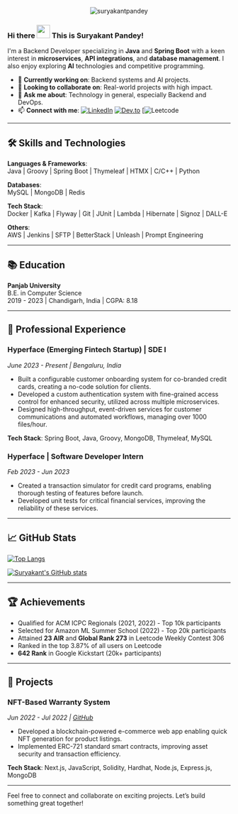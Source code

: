 <p align="center"> 
  <img src="https://komarev.com/ghpvc/?username=suryakantpandey&label=Profile%20views&color=0e75b6&style=flat" alt="suryakantpandey" /> 
</p>

### Hi there <img src="https://raw.githubusercontent.com/MartinHeinz/MartinHeinz/master/wave.gif" width="30px"> This is Suryakant Pandey!

I'm a Backend Developer specializing in **Java** and **Spring Boot** with a keen interest in **microservices**, **API integrations**, and **database management**. I also enjoy exploring **AI** technologies and competitive programming.

- 🔭 **Currently working on**: Backend systems and AI projects.
- 👯 **Looking to collaborate on**: Real-world projects with high impact.
- 💬 **Ask me about**: Technology in general, especially Backend and DevOps.
- 📫 **Connect with me**:
  [![LinkedIn](https://img.shields.io/badge/Linked_In-0077B5?style=for-the-badge&logo=LinkedIn&logoColor=white)](https://www.linkedin.com/in/suryakant05/)
  [![Dev.to](https://img.shields.io/badge/Dev.to-0A0A0A?style=for-the-badge&logo=Dev-dot-To&logoColor=white)](https://dev.to/suryakant_05)
  [![Leetcode](https://leetcode.com/u/suryakantpandey/)

---

## 🛠 Skills and Technologies

**Languages & Frameworks**:  
Java | Groovy | Spring Boot | Thymeleaf | HTMX | C/C++ | Python  

**Databases**:  
MySQL | MongoDB | Redis  

**Tech Stack**:  
Docker | Kafka | Flyway | Git | JUnit | Lambda | Hibernate | Signoz | DALL-E  

**Others**:  
AWS | Jenkins | SFTP | BetterStack | Unleash | Prompt Engineering  

---

## 📚 Education

**Panjab University**  
B.E. in Computer Science  
2019 - 2023 | Chandigarh, India | CGPA: 8.18

---

## 💼 Professional Experience

### **Hyperface (Emerging Fintech Startup) | SDE I**
*June 2023 - Present | Bengaluru, India*

- Built a configurable customer onboarding system for co-branded credit cards, creating a no-code solution for clients.
- Developed a custom authentication system with fine-grained access control for enhanced security, utilized across multiple microservices.
- Designed high-throughput, event-driven services for customer communications and automated workflows, managing over 1000 files/hour.

**Tech Stack**: Spring Boot, Java, Groovy, MongoDB, Thymeleaf, MySQL

### **Hyperface | Software Developer Intern**
*Feb 2023 - Jun 2023*

- Created a transaction simulator for credit card programs, enabling thorough testing of features before launch.
- Developed unit tests for critical financial services, improving the reliability of these services.

---

## 📈 GitHub Stats

[![Top Langs](https://github-readme-stats.vercel.app/api/top-langs/?username=suryakantpandey&theme=radical)](https://github.com/anuraghazra/github-readme-stats)

[![Suryakant's GitHub stats](https://github-readme-stats.vercel.app/api?username=suryakantpandey&theme=radical)](https://github.com/anuraghazra/github-readme-stats)

---

## 🏆 Achievements

- Qualified for ACM ICPC Regionals (2021, 2022) - Top 10k participants
- Selected for Amazon ML Summer School (2022) - Top 20k participants
- Attained **23 AIR** and **Global Rank 273** in Leetcode Weekly Contest 306
- Ranked in the top 3.87% of all users on Leetcode
- **642 Rank** in Google Kickstart (20k+ participants)

---

## 📂 Projects

### NFT-Based Warranty System
*Jun 2022 - Jul 2022 | [GitHub](#)*

- Developed a blockchain-powered e-commerce web app enabling quick NFT generation for product listings.
- Implemented ERC-721 standard smart contracts, improving asset security and transaction efficiency.

**Tech Stack**: Next.js, JavaScript, Solidity, Hardhat, Node.js, Express.js, MongoDB

---

Feel free to connect and collaborate on exciting projects. Let’s build something great together!

<!--
**suryakantpandey/suryakantpandey** is a ✨ _special_ ✨ repository because its `README.md` (this file) appears on your GitHub profile.
-->
